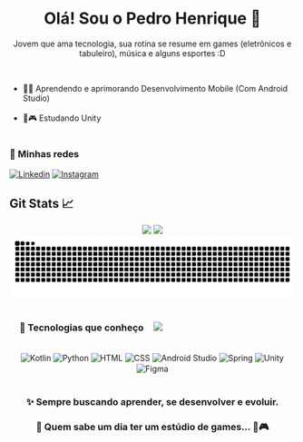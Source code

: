 <h1 align="center">Olá! Sou o Pedro Henrique 🚀</h1>

<p align="center">
    Jovem que ama tecnologia, sua rotina se resume em games (eletrônicos e tabuleiro), música e alguns esportes :D 
</p><br>

- 🚀💙 Aprendendo e aprimorando Desenvolvimento Mobile (Com Android Studio) <br><br>
- 🌱🎮 Estudando Unity

#

<h3>🚀 Minhas redes</h3>

[![Linkedin](https://img.shields.io/badge/linkedin-%230077B5.svg?style=for-the-badge&logo=linkedin&logoColor=white)](https://www.linkedin.com/in/pedro-henrique-ol)
[![Instagram](https://img.shields.io/badge/Instagram-%23E4405F.svg?style=for-the-badge&logo=Instagram&logoColor=white)](https://www.instagram.com/pedruouh/)

## Git Stats 📈

<div align="center">
  <img height="180em" src="https://github-readme-stats.vercel.app/api?username=Pedr0uh&show_icons=true&theme=dark"/>
  <img height="180em" src="https://github-readme-stats.vercel.app/api/top-langs/?username=Pedr0uh&layout=compact&theme=dark"/>
</div>

<picture align="center">
  <source media="(prefers-color-scheme: dark)" srcset="https://raw.githubusercontent.com/Pedr0uh/Pedr0uh/output/github-contribution-grid-snake-dark.svg">
  <source media="(prefers-color-scheme: light)" srcset="https://raw.githubusercontent.com/Pedr0uh/Pedr0uh/output/github-contribution-grid-snake.svg">
  <img alt="github contribution grid snake animation" src="https://raw.githubusercontent.com/Pedr0uh/Pedr0uh/output/github-contribution-grid-snake.svg">
</picture>

#
<div align="center">
    <img align="right" src="src/gif.gif" width="250">
    <h3>🚀 Tecnologias que conheço</h3>
    <div style="display: inline_block" align="center"><br>
        <img width="40" align="center" alt="Kotlin" src="https://raw.githubusercontent.com/marwin1991/profile-technology-icons/refs/heads/main/icons/kotlin.png"/>
        <img width="50" align="center" alt="Python" src="https://raw.githubusercontent.com/marwin1991/profile-technology-icons/refs/heads/main/icons/python.png"/>
        <img width="50" align="center" alt="HTML" src="https://raw.githubusercontent.com/marwin1991/profile-technology-icons/refs/heads/main/icons/html.png"/>
        <img width="50" align="center" alt="CSS" src="https://raw.githubusercontent.com/marwin1991/profile-technology-icons/refs/heads/main/icons/css.png"/>
        <img width="50" align="center" alt="Android Studio" src="https://raw.githubusercontent.com/marwin1991/profile-technology-icons/refs/heads/main/icons/android_studio.png"/>
        <img width="50" align="center" alt="Spring" src="https://raw.githubusercontent.com/marwin1991/profile-technology-icons/refs/heads/main/icons/spring.png"/>
        <img width="50" align="center" alt="Unity" src="https://raw.githubusercontent.com/marwin1991/profile-technology-icons/refs/heads/main/icons/unity.png"/>
        <img width="50" align="center" alt="Figma" src="https://raw.githubusercontent.com/marwin1991/profile-technology-icons/refs/heads/main/icons/figma.png"/>
    </div>
    <br>
    <h3>✨ Sempre buscando aprender, se desenvolver e evoluir.</h3>
    <h3>🎯 Quem sabe um dia ter um estúdio de games... 💙🎮</h3>
</div>
